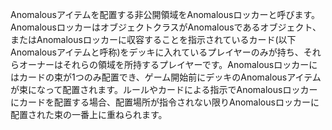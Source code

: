 Anomalousアイテムを配置する非公開領域をAnomalousロッカーと呼びます。AnomalousロッカーはオブジェクトクラスがAnomalousであるオブジェクト、またはAnomalousロッカーに収容することを指示されているカード(以下Anomalousアイテムと呼称)をデッキに入れているプレイヤーのみが持ち、それらオーナーはそれらの領域を所持するプレイヤーです。Anomalousロッカーにはカードの束が1つのみ配置でき、ゲーム開始前にデッキのAnomalousアイテムが束になって配置されます。ルールやカードによる指示でAnomalousロッカーにカードを配置する場合、配置場所が指令されない限りAnomalousロッカーに配置された束の一番上に重ねられます。